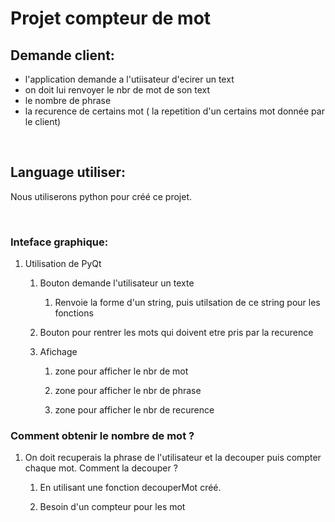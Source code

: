 # Projet compteur de mot

## Demande client: 

- l'application demande a l'utiisateur d'ecirer un text
- on doit lui renvoyer le nbr de mot de son text 
- le nombre de phrase 
- la recurence de certains mot  ( la repetition d'un certains mot donnée par le client)

<br>

## Language utiliser:

Nous utiliserons python pour créé ce projet.

<br>

### Inteface graphique: 

1. Utilisation de PyQt

    1. Bouton demande l'utilisateur un texte

        1. Renvoie la forme d'un string, puis utilsation de ce string pour les fonctions

    1. Bouton pour rentrer les mots qui doivent etre pris par la recurence
    
    1. Afichage 

        1. zone pour afficher le nbr de mot 

        1. zone pour afficher le nbr de phrase 

        1. zone pour afficher le nbr de recurence


### Comment obtenir le nombre de mot ? 
1. On doit recuperais la phrase de l'utilisateur et la decouper puis compter chaque mot. Comment la decouper ? 

    1. En utilisant une fonction decouperMot créé.

    2. Besoin d'un compteur pour les mot 
